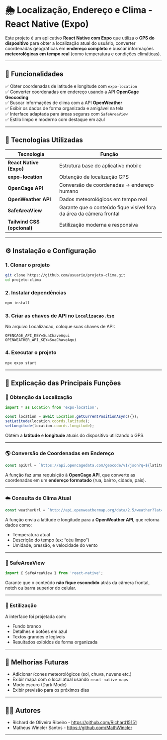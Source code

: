 # 🌦️ Localização, Endereço e Clima - React Native (Expo)

Este projeto é um aplicativo **React Native com Expo** que utiliza o **GPS do dispositivo** para obter a localização atual do usuário, converter coordenadas geográficas em **endereço completo** e buscar informações **meteorológicas em tempo real** (como temperatura e condições climáticas).

---

## 🧭 Funcionalidades

✅ Obter coordenadas de latitude e longitude com `expo-location`  
✅ Converter coordenadas em endereço usando a API **OpenCage Geocoding**  
✅ Buscar informações de clima com a API **OpenWeather**  
✅ Exibir os dados de forma organizada e amigável na tela  
✅ Interface adaptada para áreas seguras com `SafeAreaView`  
✅ Estilo limpo e moderno com destaque em azul  

---

## 🧰 Tecnologias Utilizadas

| Tecnologia | Função |
|-------------|---------|
| **React Native (Expo)** | Estrutura base do aplicativo mobile |
| **expo-location** | Obtenção de localização GPS |
| **OpenCage API** | Conversão de coordenadas → endereço humano |
| **OpenWeather API** | Dados meteorológicos em tempo real |
| **SafeAreaView** | Garante que o conteúdo fique visível fora da área da câmera frontal |
| **Tailwind CSS (opcional)** | Estilização moderna e responsiva |

---

## ⚙️ Instalação e Configuração

### 1. Clonar o projeto

```bash
git clone https://github.com/usuario/projeto-clima.git
cd projeto-clima
```

### 2. Instalar dependências

```bash
npm install
```

### 3. Criar as chaves de API no `Localizacao.tsx`

No arquivo Localizacao, coloque suas chaves de API:

```
OPENCAGE_API_KEY=SuaChaveAqui
OPENWEATHER_API_KEY=SuaChaveAqui
```

### 4. Executar o projeto

```bash
npx expo start
```

---

## 🧠 Explicação das Principais Funções

### 📍 Obtenção da Localização
```js
import * as Location from 'expo-location';

const location = await Location.getCurrentPositionAsync({});
setLatitude(location.coords.latitude);
setLongitude(location.coords.longitude);
```
Obtém a **latitude** e **longitude** atuais do dispositivo utilizando o GPS.

---

### 🌎 Conversão de Coordenadas em Endereço
```js
const apiUrl = `https://api.opencagedata.com/geocode/v1/json?q=${latitude}+${longitude}&key=${OPENCAGE_API_KEY}`;
```
A função faz uma requisição à **OpenCage API**, que converte as coordenadas em um **endereço formatado** (rua, bairro, cidade, país).

---

### ☁️ Consulta de Clima Atual
```js
const weatherUrl = `http://api.openweathermap.org/data/2.5/weather?lat=${latitude}&lon=${longitude}&appid=${OPENWEATHER_API_KEY}&units=metric&lang=pt`;
```
A função envia a latitude e longitude para a **OpenWeather API**, que retorna dados como:

- Temperatura atual  
- Descrição do tempo (ex: “céu limpo”)  
- Umidade, pressão, e velocidade do vento  

---

### 🧱 SafeAreaView
```js
import { SafeAreaView } from 'react-native';
```
Garante que o conteúdo **não fique escondido** atrás da câmera frontal, notch ou barra superior do celular.

---

### 🎨 Estilização
A interface foi projetada com:
- Fundo branco  
- Detalhes e botões em azul  
- Textos grandes e legíveis  
- Resultados exibidos de forma organizada  

---

## 🚀 Melhorias Futuras

- Adicionar ícones meteorológicos (sol, chuva, nuvens etc.)  
- Exibir mapa com o local atual usando `react-native-maps`  
- Modo escuro (Dark Mode)  
- Exibir previsão para os próximos dias  

---

## 👨‍💻 Autores

- Richard de Oliveira Ribeiro - https://github.com/Richard15151
- Matheus Wincler Santos - https://github.com/MathWincler

---
